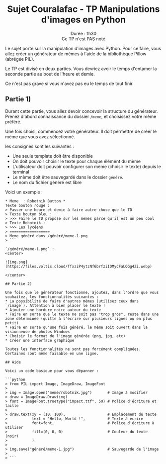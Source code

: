 # <center>Sujet Couralafac - TP Manipulations d'images en Python</center>

<center>Durée : 1h30</center>
<center>Ce TP n'est PAS noté</center>

Le sujet porte sur la manipulation d'images avec Python.
Pour ce faire, vous allez créer un générateur de mèmes à l'aide de la bibliothèque Pillow (abrégée PIL).

Le TP est divisé en deux parties.
Vous devriez avoir le temps d'entamer la seconde partie au bout de l'heure et demie.

Ce n'est pas grave si vous n'avez pas eu le temps de tout finir.

## Partie 1)

Durant cette partie, vous allez devoir concevoir la structure du générateur.
Prenez d'abord connaissance du dossier `/meme`, et choisissez votre mème préféré.

Une fois choisi, commencez votre générateur. Il doit permettre de créer le mème que vous avez sélectionné.

les consignes sont les suivantes :

- Une seule template doit être disponible
- On doit pouvoir choisir le texte pour chaque élément du mème
- L'utilisateur doit pouvoir configurer son mème (choisir le texte) depuis le terminal
- Le mème doit être sauvegardé dans le dossier `généré`.
- Le nom du fichier généré est libre

Voici un exemple :

````
* Meme  : Robotnik Button *
Texte bouton rouge :
> Passer une heure et demie à faire autre chose que le TD
> Texte bouton bleu :
> >>> Faire le TD proposé sur les memes parce qu'il est un peu cool
> Texte Robotnik :
> >>> Les lycéens
> ==================
> Meme généré dans /généré/meme-1.png
> ```

`/généré/meme-1.png` :
<center>

![img.png](https://files.voltis.cloud/TfxziP4ytzNf6brfziIOMyCFaLQGg4Zi.webp)

</center>

## Partie 2)

Une fois que le générateur fonctionne, ajoutez, dans l'ordre que vous souhaitez, les fonctionnalités suivantes :
* La possibilité de faire d'autres mèmes (utilisez ceux dans `/image`). Attention à bien placer le texte !
* Ajouter une bordure noire autour du texte
* Faire en sorte que le texte ne soit pas "trop gros", reste dans une zone déterminée (quitte à l'écrire sur plusieurs lignes ou en plus petit)
* Faire en sorte qu'une fois généré, le mème soit ouvert dans la visionneuse de photos Windows
* Choisir le format de l'image générée (png, jpg, etc)
* Créer une interface graphique

Toutes les fonctionnalités ne sont pas forcément compliquées. Certaines sont même faisable en une ligne.

## Aide

Voici un code basique pour vous dépanner :

```python
> from PIL import Image, ImageDraw, ImageFont
>
> img = Image.open("meme/robotnik.jpg")       # Image à modifier
> draw = ImageDraw.Draw(img)
> font = ImageFont.truetype("impact.ttf", 50) # Police d'écriture et taille
>
> draw.text(xy = (10, 100),                   # Emplacement du texte
>           text = "Hello, World !",          # Texte à écrire
>           font=font,                        # Police d'écriture à utiliser
>           fill=(0, 0, 0)                    # Couleur du texte (noir)
>           )
>
> img.save("généré/meme-1.jpg")               # Sauvegarde de l'image
>
> ```
````
